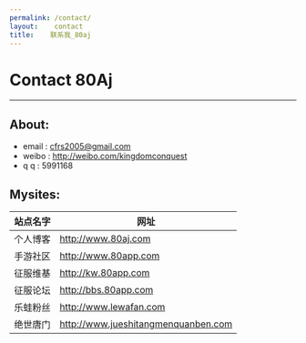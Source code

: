 ```yaml
---
permalink: /contact/
layout:    contact
title:    联系我_80aj
---
```


# Contact 80Aj
------------


## About:

- email : cfrs2005@gmail.com
- weibo : http://weibo.com/kingdomconquest
- q   q : 5991168

## Mysites:


| 站点名字| 网址|
|-------|----|
|个人博客  | http://www.80aj.com|
|手游社区  |  http://www.80app.com|
|征服维基 | http://kw.80app.com|
|征服论坛  | http://bbs.80app.com|
|乐蛙粉丝  | http://www.lewafan.com|
|绝世唐门 | http://www.jueshitangmenquanben.com|